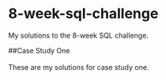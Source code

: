 # 8-week-sql-challenge
My solutions to the 8-week SQL challenge.

<study1 closed>
<summary>##Case Study One</summary>
  <br>
  These are my solutions for case study one.
</study1>
